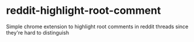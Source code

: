 # reddit-highlight-root-comment
Simple chrome extension to highlight root comments in reddit threads since they're hard to distinguish
